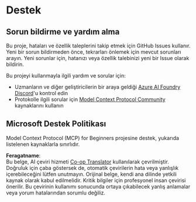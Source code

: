 <!--
CO_OP_TRANSLATOR_METADATA:
{
  "original_hash": "b3cffaf217113101e21eba532be806ea",
  "translation_date": "2025-05-20T21:25:24+00:00",
  "source_file": "SUPPORT.md",
  "language_code": "tr"
}
-->
# Destek

## Sorun bildirme ve yardım alma  

Bu proje, hataları ve özellik taleplerini takip etmek için GitHub Issues kullanır. Yeni bir sorun bildirmeden önce, tekrarları önlemek için mevcut sorunları arayın. Yeni sorunlar için, hatanızı veya özellik talebinizi yeni bir Issue olarak bildirin.

Bu projeyi kullanmayla ilgili yardım ve sorular için:
- Uzmanların ve diğer geliştiricilerin bir araya geldiği [Azure AI Foundry Discord](https://discord.com/invite/ByRwuEEgH4)'u kontrol edin
- Protokolle ilgili sorular için [Model Context Protocol Community](https://modelcontextprotocol.io/community/) kaynaklarını kullanın

## Microsoft Destek Politikası  

Model Context Protocol (MCP) for Beginners projesine destek, yukarıda listelenen kaynaklarla sınırlıdır.

**Feragatname**:  
Bu belge, AI çeviri hizmeti [Co-op Translator](https://github.com/Azure/co-op-translator) kullanılarak çevrilmiştir. Doğruluk için çaba göstersek de, otomatik çevirilerin hata veya yanlışlık içerebileceğini lütfen unutmayın. Orijinal belge, kendi ana dilinde yetkili kaynak olarak kabul edilmelidir. Kritik bilgiler için profesyonel insan çevirisi önerilir. Bu çevirinin kullanımı sonucunda ortaya çıkabilecek yanlış anlamalar veya yorum hatalarından sorumlu değiliz.
